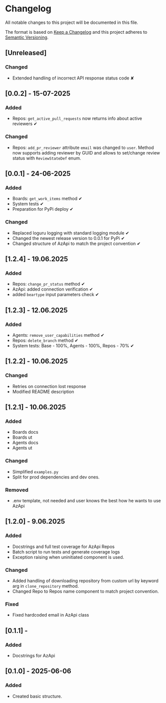 # Changelog
All notable changes to this project will be documented in this file.

The format is based on [Keep a Changelog](https://keepachangelog.com/en/1.0.0/)
and this project adheres to [Semantic Versioning](https://semver.org/spec/v2.0.0.html).
## [Unreleased]
### Changed
- Extended handling of incorrect API response status code ✘


## [0.0.2] - 15-07-2025
### Added
- Repos: `get_active_pull_requests` now returns info about active reviewers ✔

### Changed
- Repos: `add_pr_reviewer` attribute `email` was changed to `user`. Method now supports adding reviewer by GUID and allows to set/change review status with `ReviewStateDef` enum.

## [0.0.1] - 24-06-2025
### Added
- Boards: `get_work_items` method ✔
- System tests ✔
- Preparation for PyPi deploy ✔
### Changed
- Replaced loguru logging with standard logging module ✔
- Changed the newest release version to 0.0.1 for PyPi ✔
- Changed structure of AzApi to match the project convention ✔

## [1.2.4] - 19.06.2025
### Added
- Repos: `change_pr_status` method ✔
- AzApi: added connection verification ✔
- added `beartype` input parameters check ✔

## [1.2.3] - 12.06.2025
### Added
- Agents: `remove_user_capabilities` method ✔
- Repos: `delete_branch` method ✔
- System tests: Base - 100%, Agents - 100%, Repos - 70% ✔

## [1.2.2] - 10.06.2025
### Changed
- Retries on connection lost response 
- Modified README description

## [1.2.1] - 10.06.2025
### Added 
- Boards docs 
- Boards ut 
- Agents docs 
- Agents ut 

### Changed
- Simplified `examples.py` 
- Split for prod dependencies and dev ones. 

### Removed
- .env template, not needed and user knows the best how he wants to use AzApi 

## [1.2.0] - 9.06.2025
### Added
- Docstrings and full test coverage for AzApi Repos
- Batch script to run tests and generate coverage logs
- Exception raising when uninitiated component is used.

### Changed
- Added handling of downloading repository from custom url by keyword arg in `clone_repository` method.
- Changed Repo to Repos name component to match project convention.

### Fixed
- Fixed hardcoded email in AzApi class


## [0.1.1] - 
### Added
- Docstrings for AzApi

## [0.1.0] - 2025-06-06
### Added
- Created basic structure.
